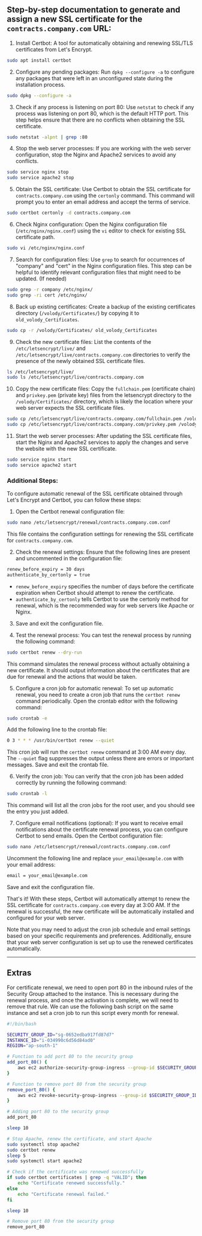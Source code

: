## Step-by-step documentation to generate and assign a new SSL certificate for the `contracts.company.com` URL:

1. Install Certbot: A tool for automatically obtaining and renewing SSL/TLS certificates from Let's Encrypt.

```bash
sudo apt install certbot
```
2. Configure any pending packages: Run `dpkg --configure -a` to configure any packages that were left in an unconfigured state during the installation process.

```bash
sudo dpkg --configure -a
```

3. Check if any process is listening on port 80: Use `netstat` to check if any process was listening on port 80, which is the default HTTP port. This step helps ensure that there are no conflicts when obtaining the SSL certificate.

```bash
sudo netstat -alpnt | grep :80
```

4. Stop the web server processes: If you are working with the web server configuration, stop the Nginx and Apache2 services to avoid any conflicts.

```bash
sudo service nginx stop
sudo service apache2 stop
```

5. Obtain the SSL certificate: Use Certbot to obtain the SSL certificate for `contracts.company.com` using the `certonly` command. This command will prompt you to enter an email address and accept the terms of service.

```bash
sudo certbot certonly -d contracts.company.com
```
6. Check Nginx configuration: Open the Nginx configuration file (`/etc/nginx/nginx.conf`) using the `vi` editor to check for existing SSL certificate path.

```bash
sudo vi /etc/nginx/nginx.conf
```

7. Search for configuration files: Use `grep` to search for occurrences of "company" and "cert" in the Nginx configuration files. This step can be helpful to identify relevant configuration files that might need to be updated. (If needed)
```bash
sudo grep -r company /etc/nginx/
sudo grep -ri cert /etc/nginx/
```
8. Back up existing certificates: Create a backup of the existing certificates directory (`/volody/Certificates/`) by copying it to `old_volody_Certificates`.

```bash
sudo cp -r /volody/Certificates/ old_volody_Certificates
```
9. Check the new certificate files: List the contents of the `/etc/letsencrypt/live/` and `/etc/letsencrypt/live/contracts.company.com` directories to verify the presence of the newly obtained SSL certificate files.

```bash
ls /etc/letsencrypt/live/
sudo ls /etc/letsencrypt/live/contracts.company.com
```
10. Copy the new certificate files: Copy the `fullchain.pem` (certificate chain) and `privkey.pem` (private key) files from the letsencrypt directory to the `/volody/Certificates/` directory, which is likely the location where your web server expects the SSL certificate files.

```bash
sudo cp /etc/letsencrypt/live/contracts.company.com/fullchain.pem /volody/Certificates/bundle_fullchain.pem
sudo cp /etc/letsencrypt/live/contracts.company.com/privkey.pem /volody/Certificates/private.pem
```
11. Start the web server processes: After updating the SSL certificate files, start the Nginx and Apache2 services to apply the changes and serve the website with the new SSL certificate.

```bash
sudo service nginx start
sudo service apache2 start
```

### Additional Steps:

To configure automatic renewal of the SSL certificate obtained through Let's Encrypt and Certbot, you can follow these steps:

1. Open the Certbot renewal configuration file:
```bash
sudo nano /etc/letsencrypt/renewal/contracts.company.com.conf
```
This file contains the configuration settings for renewing the SSL certificate for `contracts.company.com`.

2. Check the renewal settings:
Ensure that the following lines are present and uncommented in the configuration file:

```bash
renew_before_expiry = 30 days
authenticate_by_certonly = true
```
- `renew_before_expiry` specifies the number of days before the certificate expiration when Certbot should attempt to renew the certificate.
- `authenticate_by_certonly` tells Certbot to use the certonly method for renewal, which is the recommended way for web servers like Apache or Nginx.


3. Save and exit the configuration file.

4. Test the renewal process:
You can test the renewal process by running the following command:
```bash
sudo certbot renew --dry-run
```
This command simulates the renewal process without actually obtaining a new certificate. It should output information about the certificates that are due for renewal and the actions that would be taken.

5. Configure a cron job for automatic renewal:
To set up automatic renewal, you need to create a cron job that runs the `certbot renew` command periodically. Open the crontab editor with the following command:
```bash
sudo crontab -e
```
Add the following line to the crontab file:
```bash
0 3 * * * /usr/bin/certbot renew --quiet
```
This cron job will run the `certbot renew` command at 3:00 AM every day. The `--quiet` flag suppresses the output unless there are errors or important messages.
Save and exit the crontab file.

6. Verify the cron job:
You can verify that the cron job has been added correctly by running the following command:

```bash
sudo crontab -l
```
This command will list all the cron jobs for the root user, and you should see the entry you just added.

7. Configure email notifications (optional):
If you want to receive email notifications about the certificate renewal process, you can configure Certbot to send emails. Open the Certbot configuration file:
```bash
sudo nano /etc/letsencrypt/renewal/contracts.company.com.conf
```
Uncomment the following line and replace `your_email@example.com` with your email address:
```bash
email = your_email@example.com
```
Save and exit the configuration file.

That's it! With these steps, Certbot will automatically attempt to renew the SSL certificate for `contracts.company.com` every day at 3:00 AM. If the renewal is successful, the new certificate will be automatically installed and configured for your web server.

Note that you may need to adjust the cron job schedule and email settings based on your specific requirements and preferences. Additionally, ensure that your web server configuration is set up to use the renewed certificates automatically.

---

## Extras

For certificate renewal, we need to open port 80 in the inbound rules of the Security Group attached to the instance. This is necessary during the renewal process, and once the activation is complete, we will need to remove that rule. We can use the following bash script on the same instance and set a cron job to run this script every month for renewal.

```bash
#!/bin/bash

SECURITY_GROUP_ID="sg-0652edba917fd87d7"
INSTANCE_ID="i-034990c6d56d84ad0"
REGION="ap-south-1"

# Function to add port 80 to the security group
add_port_80() {
    aws ec2 authorize-security-group-ingress --group-id $SECURITY_GROUP_ID --protocol tcp --port 80 --cidr 0.0.0.0/0 --region $REGION
}

# Function to remove port 80 from the security group
remove_port_80() {
    aws ec2 revoke-security-group-ingress --group-id $SECURITY_GROUP_ID --protocol tcp --port 80 --cidr 0.0.0.0/0 --region $REGION
}

# Adding port 80 to the security group
add_port_80

sleep 10

# Stop Apache, renew the certificate, and start Apache
sudo systemctl stop apache2
sudo certbot renew
sleep 5
sudo systemctl start apache2

# Check if the certificate was renewed successfully
if sudo certbot certificates | grep -q "VALID"; then
    echo "Certificate renewed successfully."
else
    echo "Certificate renewal failed."
fi

sleep 10

# Remove port 80 from the security group
remove_port_80
```

